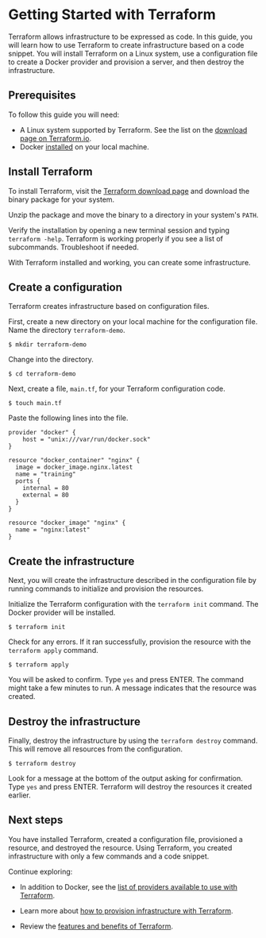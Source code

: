 # Getting Started with Terraform

Terraform allows infrastructure to be expressed as code. In this guide, you will learn how to use Terraform to create infrastructure based on a code snippet. You will install Terraform on a Linux system, use a configuration file to create a Docker provider and provision a server, and then destroy the infrastructure. 

## Prerequisites

To follow this guide you will need:

* A Linux system supported by Terraform. See the list on the [download page on Terraform.io](https://www.terraform.io/downloads.html).
* Docker [installed](https://docs.docker.com/engine/install/) on your local machine.

## Install Terraform

To install Terraform, visit the [Terraform download page](https://www.terraform.io/downloads.html) and download the binary package for your system.

Unzip the package and move the binary to a directory in your system's `PATH`.

Verify the installation by opening a new terminal session and typing `terraform -help`. Terraform is working properly if you see a list of subcommands. Troubleshoot if needed.

With Terraform installed and working, you can create some infrastructure.

## Create a configuration

Terraform creates infrastructure based on configuration files. 

First, create a new directory on your local machine for the configuration file. Name the directory `terraform-demo`.

```shell
$ mkdir terraform-demo
```
Change into the directory. 

```shell
$ cd terraform-demo
```

Next, create a file, `main.tf`, for your Terraform configuration code.

```shell
$ touch main.tf
```

Paste the following lines into the file.

```hcl
provider "docker" {
    host = "unix:///var/run/docker.sock"
}

resource "docker_container" "nginx" {
  image = docker_image.nginx.latest
  name = "training"
  ports {
    internal = 80
    external = 80
  }
}

resource "docker_image" "nginx" {
  name = "nginx:latest"
}
```

## Create the infrastructure

Next, you will create the infrastructure described in the configuration file by running commands to initialize and provision the resources. 

Initialize the Terraform configuration with the `terraform init` command. The Docker provider will be installed. 

```shell
$ terraform init
```

Check for any errors. If it ran successfully, provision the resource with the `terraform apply` command.

```shell
$ terraform apply
```

You will be asked to confirm. Type `yes` and press ENTER. The command might take a few minutes to run. A message indicates that the resource was created.

## Destroy the infrastructure

Finally, destroy the infrastructure by using the `terraform destroy` command. This will remove all resources from the configuration.

```shell
$ terraform destroy
```

Look for a message at the bottom of the output asking for confirmation. Type `yes` and press ENTER. Terraform will destroy the resources it created earlier.

## Next steps

You have installed Terraform, created a configuration file, provisioned a resource, and destroyed the resource. Using Terraform, you created infrastructure with only a few commands and a code snippet.  

Continue exploring: 

* In addition to Docker, see the [list of providers available to use with Terraform](https://www.terraform.io/docs/providers/index.html).

* Learn more about [how to provision infrastructure with Terraform](https://learn.hashicorp.com/terraform).

* Review the [features and benefits of Terraform](https://www.hashicorp.com/products/terraform).

